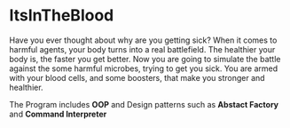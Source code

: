 # ItsInTheBlood
<p>
Have you ever thought about why are you getting sick? When it comes to harmful agents, your body turns into a real battlefield. The healthier your body is, the faster you get better. Now you are going to simulate the battle against the some harmful microbes, trying to get you sick. You are armed with your blood cells, and some boosters, that make you stronger and healthier.
</p>
<p>
The Program includes <b>OOP</b> and Design patterns such as 
<b>Abstact Factory</b> and <b>Command Interpreter</b>
</p>